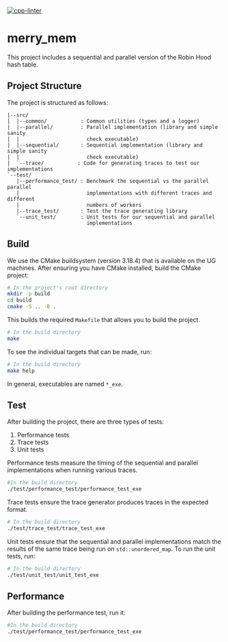 [![cpp-linter](https://github.com/cpp-linter/cpp-linter-action/actions/workflows/cpp-linter.yml/badge.svg)](https://github.com/cpp-linter/cpp-linter-action/actions/workflows/cpp-linter.yml)

# merry_mem
This project includes a sequential and parallel version of the Robin Hood hash
table.

## Project Structure

The project is structured as follows:

```
|--src/
|  |--common/           : Common utilities (types and a logger)
|  |--parallel/         : Parallel implementation (library and simple sanity
|  |                      check executable)
|  |--sequential/       : Sequential implementation (library and simple sanity
|  |                      check executable)
|  `--trace/           : Code for generating traces to test our implementations
`--test/
   |--performance_test/ : Benchmark the sequential vs the parallel parallel
   |                      implementations with different traces and different
   |                      numbers of workers
   |--trace_test/       : Test the trace generating library
   `--unit_test/        : Unit tests for our sequential and parallel
                          implementations
```

## Build

We use the CMake buildsystem (version 3.18.4) that is available on the UG
machines. After ensuring you have CMake installed, build the CMake project:

```bash
# In the project's root directory
mkdir -p build
cd build
cmake -S .. -B .
```

This builds the required `Makefile` that allows you to build the project.

```bash
# In the build directory
make
```

To see the individual targets that can be made, run:

```bash
# In the build directory
make help
```

In general, executables are named `*_exe`.

## Test

After building the project, there are three types of tests:

1. Performance tests
2. Trace tests
3. Unit tests

Performance tests measure the timing of the sequential and parallel
implementations when running various traces.

```bash
#In the build directory
./test/performance_test/performance_test_exe
```

Trace tests ensure the trace generator produces traces in the expected format.

```bash
# In the build directory
./test/trace_test/trace_test_exe
```

Unit tests ensure that the sequential and parallel implementations match the
results of the same trace being run on `std::unordered_map`. To run the unit
tests, run:

```bash
# In the build directory
./test/unit_test/unit_test_exe
```

## Performance

After building the performance test, run it:

```bash
#In the build directory
./test/performance_test/performance_test_exe
```
